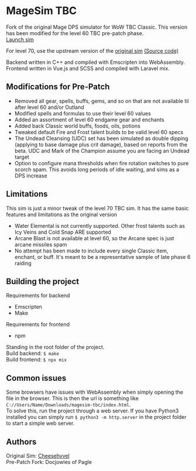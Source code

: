 # MageSim TBC

Fork of the original Mage DPS simulator for WoW TBC Classic. This version has been modified for the level 60 TBC pre-patch phase.<br>
[Launch sim](https://jhenry82.github.io/magesim-tbc2)

For level 70, use the upstream version of the [original sim](https://cheesehyvel.github.io/magesim-tbc2) [(Source code)](https://github.com/Cheesehyvel/magesim-tbc2)

Backend written in C++ and compiled with Emscripten into WebAssembly.\
Frontend written in Vue.js and SCSS and compiled with Laravel mix.

## Modifications for Pre-Patch
* Removed all gear, spells, buffs, gems, and so on that are not available til after level 60 and/or Outland
* Modified spells and formulas to use their level 60 values
* Added an assortment of level 60 endgame gear and enchants
* Added back Classic world buffs, foods, oils, potions
* Tweaked default Fire and Frost talent builds to be valid level 60 specs
* The Undead Cleansing (UDC) set has been simulated as double dipping (applying to base damage plus crit damage), based on reports from the beta. UDC and Mark of the Champion assume you are facing an Undead target
* Option to configure mana thresholds when fire rotation switches to pure scorch spam. This avoids long periods of idle waiting, and sims as a DPS increase

## Limitations
This sim is just a minor tweak of the level 70 TBC sim. It has the same basic features and limitations as the original version
* Water Elemental is not currently supported. Other frost talents such as Icy Veins and Cold Snap ARE supported
* Arcane Blast is not available at level 60, so the Arcane spec is just arcane missiles spam
* No attempt has been made to include every single Classic item, enchant, or buff. It's meant to be a representative sample of late phase 6 raiding

## Building the project
Requirements for backend
* Emscripten
* Make

Requirements for frontend
* npm

Standing in the root folder of the project.\
Build backend: `$ make`\
Build frontend: `$ npx mix`

## Common issues
Some browsers have issues with WebAssembly when simply opening the file in the browser. This is then the url is something like `C://Users/Name/Downloads/magesim-tbc/index.html`.\
To solve this, run the project through a web server. If you have Python3 installed you can simply run `$ python3 -m http.server` in the project folder to start a simple web server.

## Authors
Original Sim: [Cheesehyvel](https://github.com/Cheesehyvel/)<br>
Pre-Patch Fork: Docjowles of Pagle